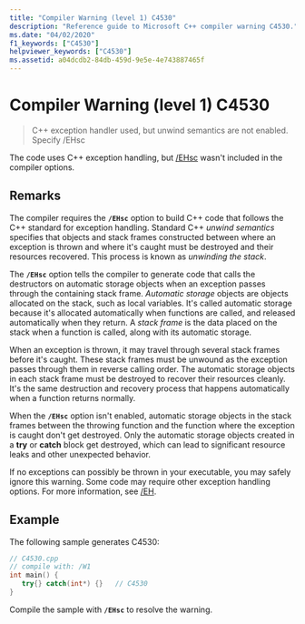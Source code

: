 ```yaml
---
title: "Compiler Warning (level 1) C4530"
description: "Reference guide to Microsoft C++ compiler warning C4530."
ms.date: "04/02/2020"
f1_keywords: ["C4530"]
helpviewer_keywords: ["C4530"]
ms.assetid: a04dcdb2-84db-459d-9e5e-4e743887465f
---
```

# Compiler Warning (level 1) C4530

> C++ exception handler used, but unwind semantics are not enabled. Specify /EHsc

The code uses C++ exception handling, but [/EHsc](../../build/reference/eh-exception-handling-model.md) wasn't included in the compiler options.

## Remarks

The compiler requires the **`/EHsc`** option to build C++ code that follows the C++ standard for exception handling. Standard C++ *unwind semantics* specifies that objects and stack frames constructed between where an exception is thrown and where it's caught must be destroyed and their resources recovered. This process is known as *unwinding the stack*.

The **`/EHsc`** option tells the compiler to generate code that calls the destructors on automatic storage objects when an exception passes through the containing stack frame. *Automatic storage* objects are objects allocated on the stack, such as local variables. It's called automatic storage because it's allocated automatically when functions are called, and released automatically when they return. A *stack frame* is the data placed on the stack when a function is called, along with its automatic storage.

When an exception is thrown, it may travel through several stack frames before it's caught. These stack frames must be unwound as the exception passes through them in reverse calling order. The automatic storage objects in each stack frame must be destroyed to recover their resources cleanly. It's the same destruction and recovery process that happens automatically when a function returns normally.

When the **`/EHsc`** option isn't enabled, automatic storage objects in the stack frames between the throwing function and the function where the exception is caught don't get destroyed. Only the automatic storage objects created in a **try** or **catch** block get destroyed, which can lead to significant resource leaks and other unexpected behavior.

If no exceptions can possibly be thrown in your executable, you may safely ignore this warning. Some code may require other exception handling options. For more information, see [/EH](../../build/reference/eh-exception-handling-model.md).

## Example

The following sample generates C4530:

```cpp
// C4530.cpp
// compile with: /W1
int main() {
   try{} catch(int*) {}   // C4530
}
```

Compile the sample with **`/EHsc`** to resolve the warning.

